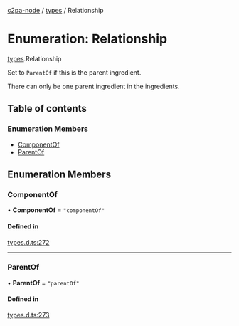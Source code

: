 [c2pa-node](../README.md) / [types](../modules/types.md) / Relationship

# Enumeration: Relationship

[types](../modules/types.md).Relationship

Set to `ParentOf` if this is the parent ingredient.

There can only be one parent ingredient in the ingredients.

## Table of contents

### Enumeration Members

- [ComponentOf](types.Relationship.md#componentof)
- [ParentOf](types.Relationship.md#parentof)

## Enumeration Members

### ComponentOf

• **ComponentOf** = ``"componentOf"``

#### Defined in

[types.d.ts:272](https://github.com/contentauth/c2pa-node/blob/bb7ea1e/js-src/types.d.ts#L272)

___

### ParentOf

• **ParentOf** = ``"parentOf"``

#### Defined in

[types.d.ts:273](https://github.com/contentauth/c2pa-node/blob/bb7ea1e/js-src/types.d.ts#L273)
